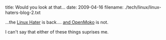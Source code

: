 title: Would you look at that...
date: 2009-04-16
filename: ./tech/linux/linux-haters-blog-2.txt

...the <a href="http://linuxhaters.blogspot.com/">Linux Hater</a> is back....
<a href="http://mobile.slashdot.org/article.pl?sid=09/04/04/228240">and OpenMoko</a> is not.

I can't say that either of these things suprises me.

